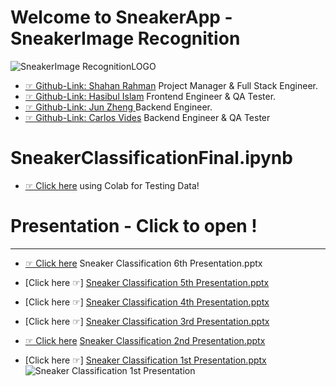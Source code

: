 #  Welcome to SneakerApp - SneakerImage Recognition
![SneakerImage RecognitionLOGO](https://user-images.githubusercontent.com/36207058/80052926-c5437400-84e9-11ea-81d8-99b788665d41.png)

* [☞ Github-Link: Shahan Rahman](https://github.com/shahan27)   Project Manager & Full Stack Engineer.
* [☞ Github-Link: Hasibul Islam](https://github.com/hislam000/) Frontend Engineer & QA Tester.
* [☞ Github-Link: Jun Zheng ](https://github.com/JunZheng007)   Backend Engineer.
* [☞ Github-Link: Carlos Vides](https://github.com/cvid2410)    Backend Engineer & QA Tester



# SneakerClassificationFinal.ipynb 
* [☞ Click here](https://colab.research.google.com/drive/1Ks9ul-FR0rLxv8ux7eUQ5iz-UOmh71mg) using Colab for Testing Data!


# Presentation - Click to open !
--------------------------------
* [☞ Click here](https://docs.google.com/presentation/d/1I1uEEsRkp9doiGLHI5QXvXqoGhRagjnzvU4TkwExRoQ/edit?usp=sharing) Sneaker Classification 6th Presentation.pptx


* [Click here ☞] [Sneaker Classification 5th Presentation.pptx](https://github.com/CcnyUndergraduateCsDegree/SneakerApp/files/4517264/Sneaker.Classification.5th.Presentation.pptx)

* [Click here ☞] [Sneaker Classification 4th Presentation.pptx](https://github.com/CcnyUndergraduateCsDegree/SneakerApp/files/4517262/Sneaker.Classification.4th.Presentation.pptx)

* [Click here ☞] [Sneaker Classification 3rd Presentation.pptx](https://github.com/CcnyUndergraduateCsDegree/SneakerApp/files/4517261/Sneaker.Classification.3rd.Presentation.pptx)

* [☞ Click here](https://docs.google.com/presentation/d/1mBFXBJIOcOubafwMt2ioitRhboJZdDGU27JZNoO1_Fg/edit?usp=sharing) [Sneaker Classification 2nd Presentation.pptx](https://github.com/CcnyUndergraduateCsDegree/SneakerApp/files/4517260/Sneaker.Classification.2nd.Presentation.pptx)

* [Click here ☞] [Sneaker Classification 1st Presentation.pptx](https://github.com/CcnyUndergraduateCsDegree/SneakerApp/files/4517191/Sneaker.Classification.1st.Presentation.pptx)
![Sneaker Classification 1st Presentation](https://user-images.githubusercontent.com/36207058/80105617-d66e9e00-8546-11ea-924a-7e9403f65cd0.gif)
